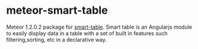 meteor-smart-table
==================
Meteor 1.2.0.2 package for [smart-table](http://lorenzofox3.github.io/smart-table-website/ "angular-smart-table"). Smart table is an Angularjs module to easily display data in a table with a set of built in features such filtering,sorting, etc in a declarative way.
